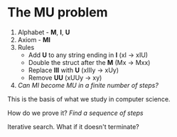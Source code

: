 # The MU problem

1. Alphabet - **M**, **I**, **U**
1. Axiom - **MI**
2. Rules
	* Add **U** to any string ending in **I** (xI -> xIU)
	* Double the struct after the **M** (Mx -> Mxx)
	* Replace **III** with **U** (xIIIy -> xUy)
	* Remove **UU** (xUUy -> xy)
1. _Can MI become MU in a finite number of steps?_

This is the basis of what we study in computer science.

How do we prove it?  _Find a sequence of steps_

Iterative search.  What if it doesn't terminate?
